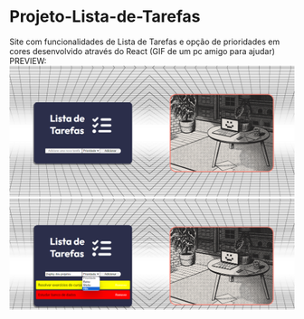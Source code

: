 # Projeto-Lista-de-Tarefas
Site com funcionalidades de Lista de Tarefas e opção de prioridades em cores desenvolvido através do React
(GIF de um pc amigo para ajudar)
PREVIEW: <img src="src/assets/preview1.png">
<img src="src/assets/preview2.png">
